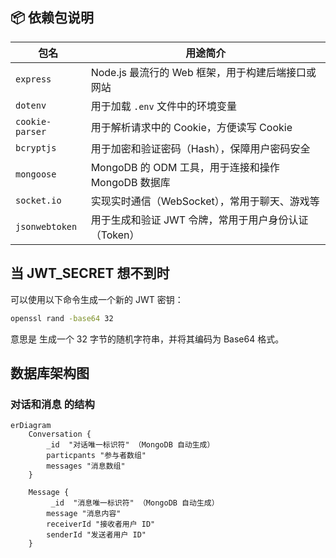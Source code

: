 ## 📦 依赖包说明

| 包名            | 用途简介                                             |
| --------------- | ---------------------------------------------------- |
| `express`       | Node.js 最流行的 Web 框架，用于构建后端接口或网站    |
| `dotenv`        | 用于加载 `.env` 文件中的环境变量                     |
| `cookie-parser` | 用于解析请求中的 Cookie，方便读写 Cookie             |
| `bcryptjs`      | 用于加密和验证密码（Hash），保障用户密码安全         |
| `mongoose`      | MongoDB 的 ODM 工具，用于连接和操作 MongoDB 数据库   |
| `socket.io`     | 实现实时通信（WebSocket），常用于聊天、游戏等        |
| `jsonwebtoken`  | 用于生成和验证 JWT 令牌，常用于用户身份认证（Token） |

## 当 JWT_SECRET 想不到时

可以使用以下命令生成一个新的 JWT 密钥：

```bash
openssl rand -base64 32
```

意思是 生成一个 32 字节的随机字符串，并将其编码为 Base64 格式。

## 数据库架构图

### 对话和消息 的结构

```mermaid
erDiagram
    Conversation {
        _id  "对话唯一标识符" （MongoDB 自动生成）
        particpants "参与者数组"
        messages "消息数组"
    }

    Message {
         _id  "消息唯一标识符" （MongoDB 自动生成）
        message "消息内容"
        receiverId "接收者用户 ID"
        senderId "发送者用户 ID"
    }
```

